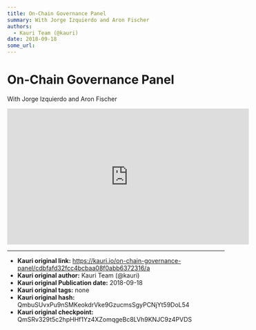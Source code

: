 ```yaml
---
title: On-Chain Governance Panel
summary: With Jorge Izquierdo and Aron Fischer
authors:
  - Kauri Team (@kauri)
date: 2018-09-18
some_url: 
---
```


# On-Chain Governance Panel


With Jorge Izquierdo and Aron Fischer

<div align="center"><iframe width="560" height="315" src="https://drive.google.com/file/d/1j_tbi4al3ZxH48FlETwwgGlD70rfU_h0/preview" frameborder="0" allow="encrypted-media" allowfullscreen></iframe></div>


---

- **Kauri original link:** https://kauri.io/on-chain-governance-panel/cdbfafd32fcc4bcbaa08f0abb6372316/a
- **Kauri original author:** Kauri Team (@kauri)
- **Kauri original Publication date:** 2018-09-18
- **Kauri original tags:** none
- **Kauri original hash:** QmbuSUvxPu9nSMKeokdrVke9GzucmsSgyPCNjYt59DoL54
- **Kauri original checkpoint:** QmSRv329t5c2hpHHf1Yz4XZomqgeBc8LVh9KNJC9z4PVDS



